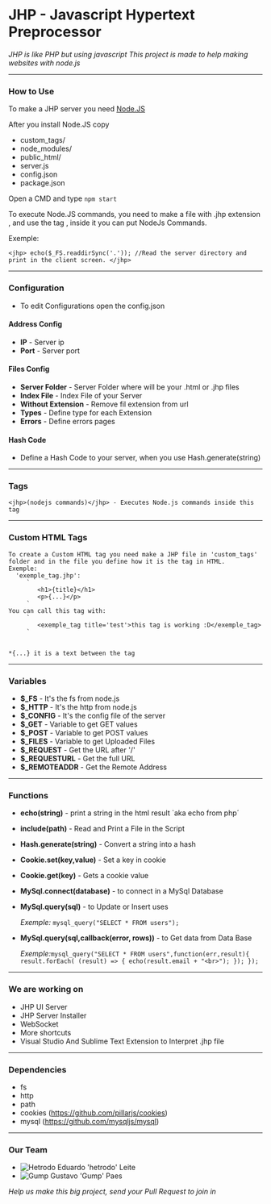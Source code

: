 # JHP - Javascript Hypertext Preprocessor
*JHP is like PHP but using javascript
This project is made to help making websites with node.js*


--------------------


### How to Use 
To make a JHP server you need [Node.JS](https://nodejs.org/en/)

After you install Node.JS copy 
   * custom_tags/
   * node_modules/
   * public_html/
   * server.js
   * config.json
   * package.json
   

Open a CMD and type `npm start`


To execute Node.JS commands, you need to make a file with .jhp extension , and use the tag <jhp>, inside it you can put NodeJs Commands.


Exemple:

`<jhp>
    echo($_FS.readdirSync('.')); //Read the server directory and print in the client screen.
</jhp>`


--------------------

### Configuration
   * To edit Configurations open the config.json
    

#### Address Config
   * **IP** - Server ip
   * **Port** - Server port
   
    
#### Files Config
   * **Server Folder** - Server Folder where will be your .html or .jhp files
   * **Index File** - Index File of your Server
   * **Without Extension** - Remove fil extension from url
   * **Types** - Define type for each Extension
   * **Errors** - Define errors pages
   
    
#### Hash Code
   * Define a Hash Code to your server, when you use Hash.generate(string)
  
  
--------------------
  
  
### Tags
    <jhp>(nodejs commands)</jhp> - Executes Node.js commands inside this tag
  
--------------------
 

### Custom HTML Tags
    To create a Custom HTML tag you need make a JHP file in 'custom_tags' folder and in the file you define how it is the tag in HTML.
    Exemple:
      'exemple_tag.jhp':
         `
            <h1>{title}</h1>
            <p>{...}</p>
         `
    You can call this tag with:
         `
            <exemple_tag title='test'>this tag is working :D</exemple_tag>
         `

   
    *{...} it is a text between the tag
--------------------

    
### Variables
   * **$_FS** - It's the fs from node.js
   * **$_HTTP** - It's the http from node.js
   * **$_CONFIG** - It's the config file of the server
   * **$_GET** - Variable to get GET values
   * **$_POST** - Variable to get POST values
   * **$_FILES** - Variable to get Uploaded Files
   * **$_REQUEST** - Get the URL after '/'
   * **$_REQUESTURL** - Get the full URL
   * **$_REMOTEADDR** - Get the Remote Address
   
    
--------------------

    
### Functions
   * **echo(string)** - print a string in the html result `aka echo from php´
   * **include(path)** - Read and Print a File in the Script
   * **Hash.generate(string)** - Convert a string into a hash
   * **Cookie.set(key,value)** - Set a key in cookie
   * **Cookie.get(key)** - Gets a cookie value
   * **MySql.connect(database)** - to connect in a MySql Database
   * **MySql.query(sql)** - to Update or Insert uses
   
      *Exemple:*
        `mysql_query("SELECT * FROM users");`
        
   * **MySql.query(sql,callback(error, rows))** - to Get data from Data Base
   
      *Exemple:*`mysql_query("SELECT * FROM users",function(err,result){
            result.forEach( (result) => {
                echo(result.email + "<br>");
            });
         });`
   
   
--------------------

    
### We are working on
   * JHP UI Server
   * JHP Server Installer
   * WebSocket
   * More shortcuts
   * Visual Studio And Sublime Text Extension to Interpret .jhp file
    
  
--------------------
    
    
### Dependencies
   * fs
   * http
   * path
   * cookies (https://github.com/pillarjs/cookies)
   * mysql (https://github.com/mysqljs/mysql)

    
--------------------

    
### Our Team
   * ![Hetrodo](https://avatars0.githubusercontent.com/u/48604350?s=60&v=4) Eduardo 'hetrodo' Leite
   * ![Gump](https://avatars3.githubusercontent.com/u/29582336?s=60&v=4) Gustavo 'Gump' Paes
   
   *Help us make this big project, send your Pull Request to join in*
